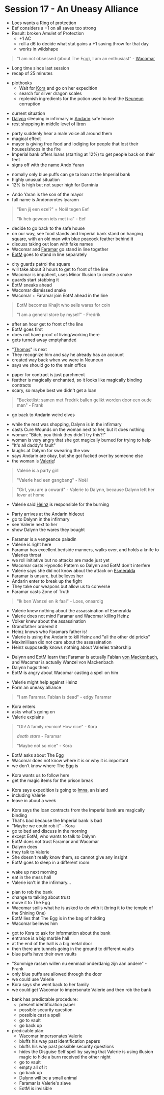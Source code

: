 # Session 17 - An Uneasy Alliance

- Loes wants a Ring of protection
- Eef considers a +1 on all saves too strong
- Result: broken Amulet of Protection
    - +1 AC
    - roll a d6 to decide what stat gains a +1 saving throw for that day
    - works in wildshape

> "I am not obsessed (about The Egg), I am an enthusiast" - [Wacomar](https://bookstack.hemels.me/books/Darninia/page/wacomar-illitris)

- Long time since last session
- recap of 25 minutes

+ plothooks
    - Wait for [Kora](https://bookstack.hemels.me/books/Darninia/page/culorianacora) and go on her expedition
    - search for silver dragon scales
    - replenish ingredients for the potion used to heal the [Neuneun](https://bookstack.hemels.me/books/Darninia/page/nenen) corruption

- current situation
- [Dalynn](https://bookstack.hemels.me/books/Darninia/page/dalynn-lathrana) sleeping in infirmary in [Andarin](https://bookstack.hemels.me/books/Darninia/page/the-andarin) safe house
- rest shopping in middle level of [Itron](https://bookstack.hemels.me/books/Darninia/page/itron)

+ party suddenly hear a male voice all around them
+ magical effect
+ mayor is giving free food and lodiging for people that lost their houses/shops in the fire
+ Imperial bank offers loans (starting at 12%) to get people back on their feet
+ signs off with the name Ando Yaran

- nomally only blue puffs can ge ta loan at the Imperial bank
- highly unusual situation
- 12% is high but not super high for Darninia

+ Ando Yaran is the son of the mayor
+ full name is Andonorotes Iyarann

> "Ben jij een ezel?" = Noël tegen Eef
>
>"Ik heb gewoon iets met i-a" - Eef

+ decide to go back to the safe house
+ on our way, see food stands and Imperial bank stand on hanging square, with an old man with blue peacock feather behind it
+ discuss taking out loan with fake names
+ Wacomar and [Faramar](https://bookstack.hemels.me/books/Darninia/page/faramar-illitris) go stand in line together
+ [EotM](https://bookstack.hemels.me/books/Darninia/page/eye-of-the-mountain) goes to stand in line separately

- city guards patrol the square
- will take about 3 hours to get to front of the line
- Wacomar is impatient, uses Minor Illusion to create a snake
- guards start stabbing it
- EotM sneaks ahead
- Wacomar dismissed snake
- Wacomar + Faramar join EotM ahead in the line

> EotM becomes Khajit who sells wares for coin
>
> "I am a general store by myself" - Fredrik

- after an hour get to front of the line
- EotM goes first
- does not have proof of living/working there
- gets turned away emptyhanded

+ "[Thomas](https://bookstack.hemels.me/books/Darninia/page/wacomar-illitris#Thomas%20"the%20Treasurer"%20Tancus%20Enginius%20the%20First%20(of%20Many))" is next
+ They recognize him and say he already has an account
+ created way back when we were in Neuneun
+ says we should go to the main office

- paper for contract is just parchment
- feather is magically enchanted, so it looks like magically binding contracts
- scary, so maybe best we didn't get a loan

> "Bucketlist: samen met Fredrik ballen gelikt worden door een oude man" - Frank

- go back to ~~Andarin~~ weird elves

+ while the rest was shopping, Dalynn is in the infirmary
+ casts Cure Wounds on the woman next to her, but it does nothing
+ woman: "Bitch, you think they didn't try this?!"
+ woman is very angry that she got magically burned for trying to help
+ "It's all daddy's fault"
+ laughs at Dalynn for swearing the vow
+ says Andarin are okay, but she got fucked over by someone else
+ the woman is [Valerie](https://bookstack.hemels.me/books/Darninia/page/the-von-mackenbach-family#Valerie%20von%20Mackenbach)!

> Valerie is a party girl
>
> "Valerie had een gangbang" - Noël

> "Girl, you are a coward" - Valerie to Dalynn, because Dalynn left her lover at home

- Valerie said [Heinz](https://bookstack.hemels.me/books/Darninia/page/the-von-mackenbach-family#Heinz%20von%20Mackenbach) is responsible for the burning

+ Party arrives at the Andarin hideout
+ go to Dalynn in the infirmary
+ see Valerie next to her
+ show Dalynn the wares they bought

- Faramar is a vengeance paladin
- Valerie is right here
- Faramar has excellent bedside manners, walks over, and holds a knife to Valeries throat
- we roll initiative but no attacks are made just yet
- Wacomar casts Hypnotic Pattern so Dalynn and EotM don't interfere
- Valerie says she did not know about the attack on [Esmeralda](https://bookstack.hemels.me/books/Darninia/page/the-von-mackenbach-family#Esmeralda%20von%20Mackenbach)
- Faramar is unsure, but believes her
- Andarin enter to break up the fight
- They take our weapons but allow us to converse
- Faramar casts Zone of Truth

> "Ik ben Wanzel en ik faal" - Loes, onaardig

- Valerie knew nothing about the assassination of Esmeralda
- Valerie does not mind Faramar and Wacomar killing Heinz
- Volker knew about the assassination
- Grandfather ordered it
- Heinz knows who Faramars father is!
- Valerie is using the Andarin to kill Heinz and "all the other dd pricks"
- Maximilliaan did not care about the assassination
- Heinz supposedly knows nothing about Valeries traitorship

+ Dalynn and EotM learn that Faramar is actually Fabian [von Mackenbach](https://bookstack.hemels.me/books/Darninia/page/the-von-mackenbach-family), and Wacomar is actually Wanzel von Mackenbach
+ Dalynn hugs them
+ EotM is angry about Wacomar casting a spell on him

- Valerie might help against Heinz
- Form an uneasy alliance

> "I am Faramar. Fabian is dead" - edgy Faramar

- Kora enters
- asks what's going on
- Valerie explains

> "Oh! A family reunion! How nice" - Kora
>
> _death stare_ - Faramar
>
> "Maybe not so nice" - Kora

- EotM asks about The Egg
- Wacomar does not know where it is or why it is important
- we don't know where The Egg is

+ Kora wants us to follow here
+ get the magic items for the prison break

- Kora says expedition is going to [Imna](https://bookstack.hemels.me/books/Darninia/page/imnahofo-sgoma), an island
- including Valerie
- leave in about a week

+ Kora says the loan contracts from the Imperial bank are magically binding
+ That's bad because the Imperial bank is bad
+ "Maybe we could rob it" - Kora
+ go to bed and discuss in the morning
+ except EotM, who wants to talk to Dalynn
+ EotM does not trust Faramar and Wacomar
+ Dalynn does
+ they talk to Valerie
+ She doesn't really know them, so cannot give any insight
+ EotM goes to sleep in a different room

- wake up next morning
- eat in the mess hall
- Valerie isn't in the infirmary...

+ plan to rob the bank
+ change to talking about trust
+ move it to The Egg
+ Wacomar spills what he is asked to do with it (bring it to the temple of the Shining One)
+ EotM lies that The Egg is in the bag of holding
+ Wacomar believes him

- got to Kora to ask for information about the bank
- entrance is a big marble hall
- at the end of the hall is a big metal door
- then there are tunnels going in the ground to different vaults
- blue puffs have their own vaults

+ "Sommige rassen willen nu eenmaal onderdanig zijn aan andere" - Frank
+ only blue puffs are allowed through the door
+ we could use Valerie
+ Kora says she went back to her family
+ we could get Wacomar to impersonate Valerie and then rob the bank

- bank has predictable procedure:
    - present identification paper
    - possible security question
    - possible cast a spell
    - go to vault
    - go back up
- predicable plan:
    - Wacomar impersonates Valerie
    - bluffs his way past identification papers
    - bluffs his way past possible security questions
    - hides the Disguise Self spell by saying that Valerie is using illusion magic to hide a burn received the other
      night
    - go to vault
    - empty all of it
    - go back up
    - Dalynn will be a small animal
    - Faramar is Valerie's slave
    - EotM is invisible
